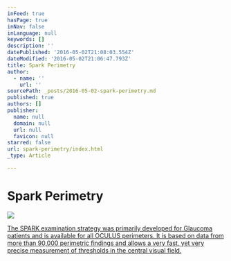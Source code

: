```yaml
---
inFeed: true
hasPage: true
inNav: false
inLanguage: null
keywords: []
description: ''
datePublished: '2016-05-02T21:08:03.554Z'
dateModified: '2016-05-02T21:06:47.793Z'
title: Spark Perimetry
author:
  - name: ''
    url: ''
sourcePath: _posts/2016-05-02-spark-perimetry.md
published: true
authors: []
publisher:
  name: null
  domain: null
  url: null
  favicon: null
starred: false
url: spark-perimetry/index.html
_type: Article

---
```

# Spark Perimetry
![](https://the-grid-user-content.s3-us-west-2.amazonaws.com/aba6b40e-a949-4b3a-b9aa-c531090d06ab.jpg)

[The SPARK examination strategy was primarily developed for Glaucoma patients and is available for all OCULUS perimeters. It is based on data from more than 90,000 perimetric findings and allows a very fast, yet very precise measurement of thresholds in the central visual field.][0]

[0]: http://www.oculus.de/us/products/perimetry/easyfield/perimetry-software/spark-strategy/#produkte_navi
